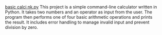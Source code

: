 [basic calci nk.py](https://github.com/user-attachments/files/22531996/basic.calci.nk.py)
This project is a simple command-line calculator written in Python.
It takes two numbers and an operator as input from the user.
The program then performs one of four basic arithmetic operations and prints the result.
It includes error handling to manage invalid input and prevent division by zero.


